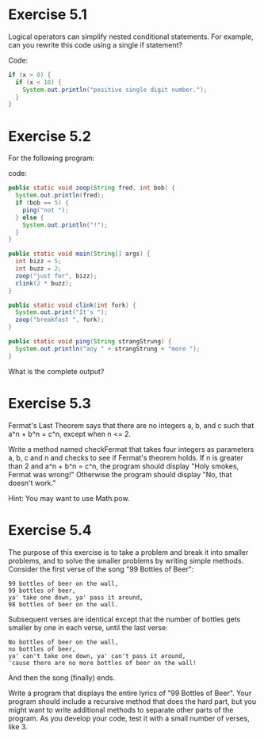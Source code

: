 # Exercise 5.1

Logical operators can simplify nested conditional statements.
For example, can you rewrite this code using a single if statement?

Code:
```java
if (x > 0) {
  if (x < 10) {
    System.out.println("positive single digit number.");
  }
}
```

# Exercise 5.2

For the following program:

code:

```java
public static void zoop(String fred, int bob) {
  System.out.println(fred);
  if (bob == 5) {
    ping("not ");
  } else {
    System.out.println("!");
  }
}

public static void main(String[] args) {
  int bizz = 5;
  int buzz = 2;
  zoop("just for", bizz);
  clink(2 * buzz);
}

public static void clink(int fork) {
  System.out.print("It's ");
  zoop("breakfast ", fork);
}

public static void ping(String strangStrung) {
  System.out.println("any " + strangStrung + "more ");
}


```

What is the complete output?

# Exercise 5.3

Fermat's Last Theorem says that there are no integers a, b,
and c such that a^n + b^n = c^n, except when n <= 2.

Write a method named checkFermat that takes four integers as parameters 
a, b, c and n  and checks to see if Fermat's theorem holds. If n is greater
than 2 and a^n + b^n = c^n, the program should display "Holy smokes, Fermat
was wrong!" Otherwise the program should display "No, that doesn't work."

Hint: You may want to use Math.pow.

# Exercise 5.4

The purpose of this exercise is to take a problem and break
it into smaller problems, and to solve the smaller problems by writing simple
methods. Consider the first verse of the song "99 Bottles of Beer":

    99 bottles of beer on the wall,
    99 bottles of beer,
    ya' take one down, ya' pass it around,
    98 bottles of beer on the wall.

Subsequent verses are identical except that the number of bottles gets smaller
by one in each verse, until the last verse:

    No bottles of beer on the wall,
    no bottles of beer,
    ya' can't take one down, ya' can't pass it around,
    'cause there are no more bottles of beer on the wall!

And then the song (finally) ends.

Write a program that displays the entire lyrics of "99 Bottles of Beer". Your
program should include a recursive method that does the hard part, but you
might want to write additional methods to separate other parts of the program.
As you develop your code, test it with a small number of verses, like 3.
